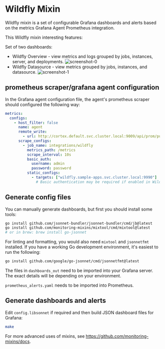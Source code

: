 # Wildfly Mixin

Wildfly mixin is a set of configurable Grafana dashboards and alerts based on the metrics Grafana Agent Prometheus integration.

This Wildfly mixin interesting features:

Set of two dashboards:

- Wildfly Overview - view metrics and logs grouped by jobs, instances, server, and deployments.
  ![screenshot-0](https://storage.googleapis.com/grafanalabs-integration-assets/nsq/screenshots/screenshot0.png)
- Wildfly Datasource - view metrics grouped by jobs, instances, and datasource.
  ![screenshot-1](https://storage.googleapis.com/grafanalabs-integration-assets/nsq/screenshots/screenshot1.png)

## prometheus scraper/grafana agent configuration

In the Grafana agent configuration file, the agent's prometheus scraper should configured the following way:

```yaml
metrics:
  configs:
    - host_filter: false
      name: agent
      remote_write:
        - url: http://cortex.default.svc.cluster.local:9009/api/prom/push
      scrape_configs:
        - job_name: integrations/wildfly
          metrics_path: /metrics
          scrape_interval: 10s
          basic_auth:
            username: admin
            password: password
          static_configs:
            - targets: ["wildfly.sample-apps.svc.cluster.local:9990"]
              # Basic authentication may be required if enabled in Wildfly
```

## Generate config files

You can manually generate dashboards, but first you should install some tools:

```bash
go install github.com/jsonnet-bundler/jsonnet-bundler/cmd/jb@latest
go install github.com/monitoring-mixins/mixtool/cmd/mixtool@latest
# or in brew: brew install go-jsonnet
```

For linting and formatting, you would also need `mixtool` and `jsonnetfmt` installed. If you
have a working Go development environment, it's easiest to run the following:

```bash
go install github.com/google/go-jsonnet/cmd/jsonnetfmt@latest
```

The files in `dashboards_out` need to be imported
into your Grafana server. The exact details will be depending on your environment.

`prometheus_alerts.yaml` needs to be imported into Prometheus.

## Generate dashboards and alerts

Edit `config.libsonnet` if required and then build JSON dashboard files for Grafana:

```bash
make
```

For more advanced uses of mixins, see
https://github.com/monitoring-mixins/docs.
